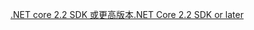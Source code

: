 [<span data-ttu-id="76583-101">.NET core 2.2 SDK 或更高版本</span><span class="sxs-lookup"><span data-stu-id="76583-101">.NET Core 2.2 SDK or later</span></span>](https://www.microsoft.com/net/download/all)
